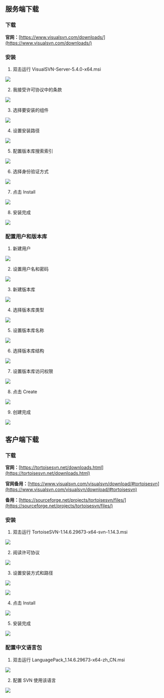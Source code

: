## 服务端下载
### 下载
**官网：**[https://www.visualsvn.com/downloads/](https://www.visualsvn.com/downloads/)

### 安装
1. 双击运行 VisualSVN-Server-5.4.0-x64.msi

![](https://cdn.nlark.com/yuque/0/2024/png/33977556/1724375796032-3a8a3e3f-3f29-4c1b-94ba-231fae2132ed.png)

2. 我接受许可协议中的条款

![](https://cdn.nlark.com/yuque/0/2024/png/33977556/1724375877540-6f829cae-d539-4696-bb3d-c161d8b4ba44.png)

3. 选择要安装的组件

![](https://cdn.nlark.com/yuque/0/2024/png/33977556/1724375939465-db59f6b1-cfd9-4b3e-83af-ca7b2e03492f.png)

4. 设置安装路径

![](https://cdn.nlark.com/yuque/0/2024/png/33977556/1724376206299-f266fa39-a9dc-4aa0-be6b-42e0e1fbc2fe.png)

5. 配置版本库搜索索引

![](https://cdn.nlark.com/yuque/0/2024/png/33977556/1724376272386-ba3f1a91-e6ed-4d93-ba15-a183b62eb3f9.png)

6. 选择身份验证方式

![](https://cdn.nlark.com/yuque/0/2024/png/33977556/1724376362696-5021b5a8-fd68-4182-ada5-a033739c4162.png)

7. 点击 Install

![](https://cdn.nlark.com/yuque/0/2024/png/33977556/1724376383765-31d801f2-ca51-4e0d-abbc-b1332bb3c704.png)

8. 安装完成

![](https://cdn.nlark.com/yuque/0/2024/png/33977556/1724376425157-3992159d-ba61-4c0e-bec0-de1e538bb14a.png)

### 配置用户和版本库
1. 新建用户

![](https://cdn.nlark.com/yuque/0/2024/png/33977556/1724376591268-bf65ca4c-3471-4435-a669-a8ff0e8577e3.png)

2. 设置用户名和密码

![](https://cdn.nlark.com/yuque/0/2024/png/33977556/1724376673298-fc8fb2d8-fa9c-40ff-a9c7-818e3ced63ca.png)

3. 新建版本库

![](https://cdn.nlark.com/yuque/0/2024/png/33977556/1724376890791-ab59fd69-f117-41a2-91e9-47d93d68a11a.png)

4. 选择版本库类型

![](https://cdn.nlark.com/yuque/0/2024/png/33977556/1724376992648-fb31d804-4354-42fb-baa7-0ad86eb64b7d.png)

5. 设置版本库名称

![](https://cdn.nlark.com/yuque/0/2024/png/33977556/1724377054545-dc29407f-35bc-44fe-a2ad-aa90d923d9c1.png)

6. 选择版本库结构

![](https://cdn.nlark.com/yuque/0/2024/png/33977556/1724377153921-1f2b28dd-669b-429c-a548-acb41c776ac6.png)

7. 设置版本库访问权限

![](https://cdn.nlark.com/yuque/0/2024/png/33977556/1724377195101-71af1598-f893-4d4e-8620-0d411db4d1bf.png)

8. 点击 Create

![](https://cdn.nlark.com/yuque/0/2024/png/33977556/1724377299990-6daf1dd4-53eb-4ebc-830a-3447960bd2b5.png)

9. 创建完成

![](https://cdn.nlark.com/yuque/0/2024/png/33977556/1724377364480-175c66e3-9fb6-4266-bc2d-4e56a938c7cb.png)

## 客户端下载
### 下载
**官网：**[https://tortoisesvn.net/downloads.html](https://tortoisesvn.net/downloads.html)

**官网备用：**[https://www.visualsvn.com/visualsvn/download/#tortoisesvn](https://www.visualsvn.com/visualsvn/download/#tortoisesvn)

**备用：**[https://sourceforge.net/projects/tortoisesvn/files/](https://sourceforge.net/projects/tortoisesvn/files/)

### 安装
1. 双击运行 TortoiseSVN-1.14.6.29673-x64-svn-1.14.3.msi

![](https://cdn.nlark.com/yuque/0/2024/png/33977556/1724379118951-e111d044-7c19-4b4b-a17f-fe5fd04970d3.png)

2. 阅读许可协议

![](https://cdn.nlark.com/yuque/0/2024/png/33977556/1724379159820-56daec2e-46ba-4de1-ab1d-b04847952cee.png)

3. 设置安装方式和路径

![](https://cdn.nlark.com/yuque/0/2024/png/33977556/1724379404899-66810b06-00b4-4ce7-bd41-ddd53ea64915.png)

![](https://cdn.nlark.com/yuque/0/2024/png/33977556/1724379455787-e0cd5f50-a981-4d91-a816-a62253fc8b74.png)

4. 点击 Install

![](https://cdn.nlark.com/yuque/0/2024/png/33977556/1724379660281-be099b09-75cc-4a41-8aca-94aec254017f.png)

5. 安装完成

![](https://cdn.nlark.com/yuque/0/2024/png/33977556/1724379683902-9a56d0ae-c8c4-4330-bef3-7f5853c3e01d.png)

### 配置中文语言包
1. 双击运行 LanguagePack_1.14.6.29673-x64-zh_CN.msi

![](https://cdn.nlark.com/yuque/0/2024/png/33977556/1724381280320-d7cb41ca-96f3-48e3-b9d7-6ccf48e3df71.png)

2. 配置 SVN 使用该语言

![](https://cdn.nlark.com/yuque/0/2024/png/33977556/1724381343096-ad47c41e-a5fa-4343-9a8e-2fd762a7c522.png)

